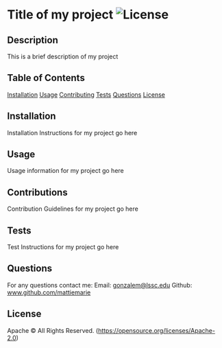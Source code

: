 # Title of my project ![License](https://img.shields.io/badge/License-Apache%202.0-blue.svg)

  ## Description 
  This is a brief description of my project

  ## Table of Contents
  [Installation](#installation)
  [Usage](#usage)
  [Contributing](#contributions)
  [Tests](#tests)
  [Questions](#questions)
  [License](#license)

  ## Installation
  Installation Instructions for my project go here

  ## Usage
  Usage information for my project go here

  ## Contributions
  Contribution Guidelines for my project go here

  ## Tests
  Test Instructions for my project go here

  ## Questions
  For any questions contact me:
  Email: gonzalem@lssc.edu
  Github: www.github.com/mattiemarie
  
  ## License
  Apache © All Rights Reserved.
  (https://opensource.org/licenses/Apache-2.0)